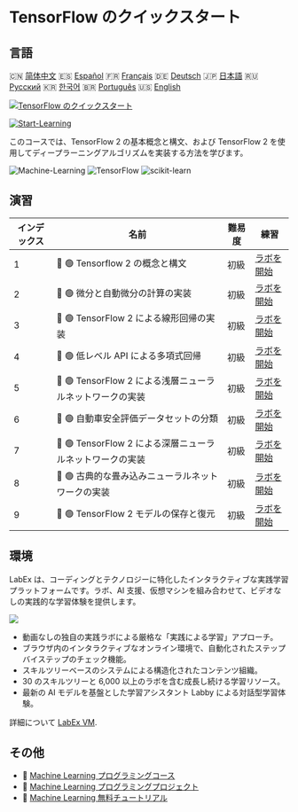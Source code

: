 # TensorFlow のクイックスタート

## 言語

🇨🇳 [简体中文](README_zh.md) 🇪🇸 [Español](README_es.md) 🇫🇷 [Français](README_fr.md) 🇩🇪 [Deutsch](README_de.md) 🇯🇵 [日本語](README_ja.md) 🇷🇺 [Русский](README_ru.md) 🇰🇷 [한국어](README_ko.md) 🇧🇷 [Português](README_pt.md) 🇺🇸 [English](README.md) 

[![TensorFlow のクイックスタート](https://cover-creator.labex.io/quick-start-with-tensorflow.png?lang=ja)](https://labex.io/ja/courses/quick-start-with-tensorflow)

[![Start-Learning](https://img.shields.io/badge/Start-Learning-whitesmoke?style=for-the-badge)](https://labex.io/ja/courses/quick-start-with-tensorflow)

このコースでは、TensorFlow 2 の基本概念と構文、および TensorFlow 2 を使用してディープラーニングアルゴリズムを実装する方法を学びます。

![Machine-Learning](https://img.shields.io/badge/Machine-Learning-whitesmoke?style=for-the-badge&logo=machine-learning)
![TensorFlow](https://img.shields.io/badge/TensorFlow-whitesmoke?style=for-the-badge&logo=tensorflow)
![scikit-learn](https://img.shields.io/badge/scikit-learn-whitesmoke?style=for-the-badge&logo=scikit-learn)


## 演習

|   インデックス | 名前                                                      | 難易度   | 練習                                                                                                                                         |
|----------------|-----------------------------------------------------------|----------|----------------------------------------------------------------------------------------------------------------------------------------------|
|              1 | 📖 🟢 Tensorflow 2 の概念と構文                           | 初級     | <a target='_blank' href='https://labex.io/ja/labs/ml-concepts-and-syntax-of-tensorflow-2-20758'>ラボを開始</a>                               |
|              2 | 📖 🟢 微分と自動微分の計算の実装                          | 初級     | <a target='_blank' href='https://labex.io/ja/labs/ml-implementation-of-computing-derivative-and-automatic-differential-20785'>ラボを開始</a> |
|              3 | 📖 🟢 TensorFlow 2 による線形回帰の実装                   | 初級     | <a target='_blank' href='https://labex.io/ja/labs/ml-linear-regression-implemented-by-tensorflow-2-20797'>ラボを開始</a>                     |
|              4 | 📖 🟢 低レベル API による多項式回帰                       | 初級     | <a target='_blank' href='https://labex.io/ja/labs/ml-polynomial-regression-implemented-by-low-level-api-20803'>ラボを開始</a>                |
|              5 | 📖 🟢 TensorFlow 2 による浅層ニューラルネットワークの実装 | 初級     | <a target='_blank' href='https://labex.io/ja/labs/ml-shallow-neural-network-implemented-by-tensorflow-2-20809'>ラボを開始</a>                |
|              6 | 📖 🟢 自動車安全評価データセットの分類                    | 初級     | <a target='_blank' href='https://labex.io/ja/labs/ml-classification-of-car-safety-evaluation-dataset-20756'>ラボを開始</a>                   |
|              7 | 📖 🟢 TensorFlow 2 による深層ニューラルネットワークの実装 | 初級     | <a target='_blank' href='https://labex.io/ja/labs/ml-deep-neural-network-implemented-by-tensorflow-2-20768'>ラボを開始</a>                   |
|              8 | 📖 🟢 古典的な畳み込みニューラルネットワークの実装        | 初級     | <a target='_blank' href='https://labex.io/ja/labs/ml-implementation-of-classic-convolutional-neural-network-20784'>ラボを開始</a>            |
|              9 | 📖 🟢 TensorFlow 2 モデルの保存と復元                     | 初級     | <a target='_blank' href='https://labex.io/ja/labs/ml-tensorflow-2-model-saving-and-restoring-20813'>ラボを開始</a>                           |

## 環境

LabEx は、コーディングとテクノロジーに特化したインタラクティブな実践学習プラットフォームです。ラボ、AI 支援、仮想マシンを組み合わせて、ビデオなしの実践的な学習体験を提供します。

![](https://tutorial-screenshot.getvm.io/images/vm-1725247253.png)

- 動画なしの独自の実践ラボによる厳格な「実践による学習」アプローチ。
- ブラウザ内のインタラクティブなオンライン環境で、自動化されたステップバイステップのチェック機能。
- スキルツリーベースのシステムによる構造化されたコンテンツ組織。
- 30 のスキルツリーと 6,000 以上のラボを含む成長し続ける学習リソース。
- 最新の AI モデルを基盤とした学習アシスタント Labby による対話型学習体験。

詳細について [LabEx VM](https://support.labex.io/using-labex/virtual-machine).

## その他

- 🔗 [Machine Learning プログラミングコース](https://github.com/labex-labs/awesome-programming-courses)
- 🔗 [Machine Learning プログラミングプロジェクト](https://github.com/labex-labs/awesome-programming-projects)
- 🔗 [Machine Learning 無料チュートリアル](https://github.com/labex-labs/ml-free-tutorials)

